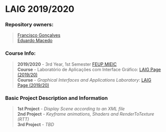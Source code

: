 # LAIG 2019/2020
### Repository owners:
> [Francisco Gonçalves](github.com/kiko-g)\
> [Eduardo Macedo](github.com/EduMacedo99)


### Course Info:
> **2019/2020** - 3rd Year, 1st Semester [FEUP MIEIC](https://sigarra.up.pt/feup/pt/CUR_GERAL.CUR_PLANOS_ESTUDOS_VIEW?pv_plano_id=2496&pv_tipo_cur_sigla=&pv_origem=CUR&pv_ano_lectivo=2019)\
> **Course** - Laboratório de Aplicações com Interface Gráfico: [LAIG Page (2019/20)](https://sigarra.up.pt/feup/pt/ucurr_geral.ficha_uc_view?pv_ocorrencia_id=436446)\
> **Course** - *Graphical Interfaces and Applications Laboratory*: [LAIG Page (2019/20)](https://sigarra.up.pt/feup/pt/ucurr_geral.ficha_uc_view?pv_ocorrencia_id=436446)


### Basic Project Description and Information
> **1st Project** -
> *Display Scene according to an XML file*\
> **2nd Project** -
> *Keyframe animations, Shaders and RenderToTexture (RTT)*\
> **3rd Project** -
> *TBD*
